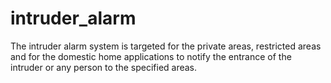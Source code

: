 # intruder_alarm
The intruder alarm system is targeted for the private areas, restricted areas and for the domestic home applications to notify the entrance of the intruder or any person to the specified areas. 
